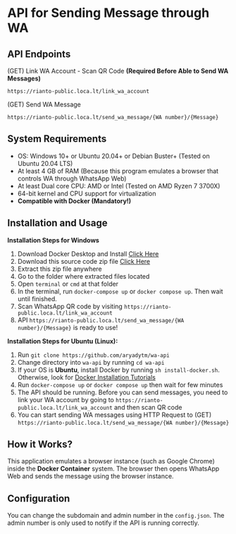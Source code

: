# API for Sending Message through WA

## API Endpoints

(GET) Link WA Account - Scan QR Code **(Required Before Able to Send WA Messages)** 
```
https://rianto-public.loca.lt/link_wa_account
```

(GET) Send WA Message
```
https://rianto-public.loca.lt/send_wa_message/{WA number}/{Message}
```

## System Requirements

- OS: Windows 10+ or Ubuntu 20.04+ or Debian Buster+ (Tested on Ubuntu 20.04 LTS)
- At least 4 GB of RAM (Because this program emulates a browser that controls WA through WhatsApp Web)
- At least Dual core CPU: AMD or Intel (Tested on AMD Ryzen 7 3700X)
- 64-bit kernel and CPU support for virtualization
- **Compatible with Docker (Mandatory!)**

## Installation and Usage

**Installation Steps for Windows**
1. Download Docker Desktop and Install [Click Here](https://www.docker.com/products/docker-desktop/)
2. Download this source code zip file [Click Here](https://github.com/aryadytm/wa-api/archive/refs/tags/v0.1.1.zip)
3. Extract this zip file anywhere
4. Go to the folder where extracted files located
5. Open ``terminal`` or ``cmd`` at that folder
6. In the terminal, run `docker-compose up` or `docker compose up`. Then wait until finished.
7. Scan WhatsApp QR code by visiting `https://rianto-public.loca.lt/link_wa_account` 
8. API `https://rianto-public.loca.lt/send_wa_message/{WA number}/{Message}` is ready to use!

**Installation Steps for Ubuntu (Linux):**
1. Run `git clone https://github.com/aryadytm/wa-api`
2. Change directory into `wa-api` by running `cd wa-api`
3. If your OS is **Ubuntu**, install Docker by running `sh install-docker.sh`. Otherwise, look for [Docker Installation Tutorials](https://docs.docker.com/engine/install/)
4. Run `docker-compose up` or `docker compose up` then wait for few minutes
5. The API should be running. Before you can send messages, you need to link your WA account by going to `https://rianto-public.loca.lt/link_wa_account` and then scan QR code
6. You can start sending WA messages using HTTP Request to (GET) `https://rianto-public.loca.lt/send_wa_message/{WA number}/{Message}` 

## How it Works?

This application emulates a browser instance (such as Google Chrome) inside the **Docker Container** system. 
The browser then opens WhatsApp Web and sends the message using the browser instance.

## Configuration

You can change the subdomain and admin number in the `config.json`. The admin number is only used to notify if the API is running correctly.
